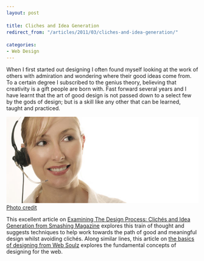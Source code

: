 ```yaml
---
layout: post

title: Cliches and Idea Generation
redirect_from: "/articles/2011/03/cliches-and-idea-generation/"

categories:
- Web Design
---
```


When I first started out designing I often found myself looking at the work of others with admiration and wondering where their good ideas come from. To a certain degree I subscribed to the genius theory, believing that creativity is a gift people are born with. Fast forward several years and I have learnt that the art of good design is not passed down to a select few by the gods of design; but is a skill like any other that can be learned, taught and practiced.

![Cliche stock image of a centre employee](/img/content/call-centre-woman.jpg)
[Photo credit](http://www.flickr.com/photos/stickergiant/5226802153/)

This excellent article on [Examining The Design Process: Clichés and Idea Generation from Smashing Magazine](http://www.smashingmagazine.com/2011/02/21/clich-s-and-idea-generation-how-to-turn-clich-in-a-successful-visual-solution/) explores this train of thought and suggests techniques to help work towards the path of good and meaningful design whilst avoiding clichés. Along similar lines, this article on [the basics of designing from Web Soulz](http://websoulz.com/eat-breath-and-live-design-learn-the-basics-of-designing/) explores the fundamental concepts of designing for the web.